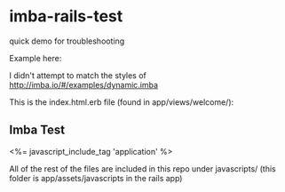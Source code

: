 # imba-rails-test
quick demo for troubleshooting

Example here:

I didn't attempt to match the styles of http://imba.io/#/examples/dynamic.imba

This is the index.html.erb file (found in app/views/welcome/): 
    <h2>Imba Test</h2>
    <%= javascript_include_tag 'application' %>
    <sample>

All of the rest of the files are included in this repo under javascripts/ (this folder is app/assets/javascripts in the rails app)
